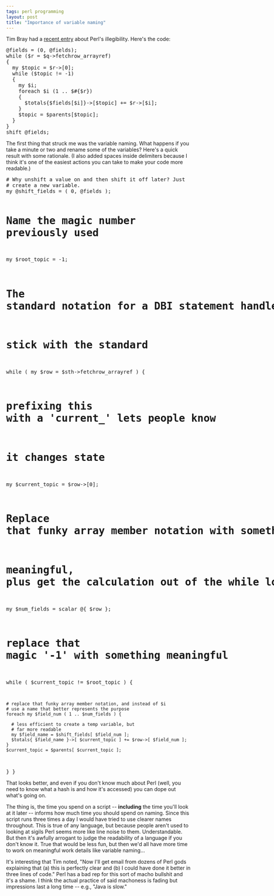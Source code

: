 ```yaml
---
tags: perl programming
layout: post
title: "Importance of variable naming"
---
```




Tim Bray had a <a href="http://www.tbray.org/ongoing/When/200x/2003/07/31/PerlAngst">recent entry</a> about Perl's illegibility. Here's the code:

<p><pre class="sourceCode">
@fields = (0, @fields);
while ($r = $q->fetchrow_arrayref)
{
  my $topic = $r->[0];
  while ($topic != -1)
  {
    my $i;
    foreach $i (1 .. $#{$r})
    {
      $totals{$fields[$i]}->[$topic] += $r->[$i];
    }
    $topic = $parents[$topic];
  }
}
shift @fields;
</pre>

<p>The first thing that struck me was the variable naming. What happens if you take a minute or two and rename some of the variables? Here's a quick 
  result with some rationale. (I also added spaces inside delimiters because I think it's one of the easiest actions you can take to make your code 
more readable.)</p>
<pre class="sourceCode">
# Why unshift a value on and then shift it off later? Just
# create a new variable.
my @shift_fields = ( 0, @fields );
  
# Name the magic number previously used
my $root_topic = -1;
  
# The standard notation for a DBI statement handle is $sth, 
# stick with the standard
while ( my $row = $sth->fetchrow_arrayref ) {
  # prefixing this with a 'current_' lets people know
  # it changes state
  my $current_topic = $row->[0];
  
  # Replace that funky array member notation with something 
  # meaningful, plus get the calculation out of the while loop
  my $num_fields = scalar @{ $row };
  
  # replace that magic '-1' with something meaningful
  while ( $current_topic != $root_topic ) {
  
    # replace that funky array member notation, and instead of $i
    # use a name that better represents the purpose
    foreach my $field_num ( 1 .. $num_fields ) {
  
      # less efficient to create a temp variable, but
      # far more readable
      my $field_name = $shift_fields[ $field_num ];
      $totals{ $field_name }->[ $current_topic ] += $row->[ $field_num ];
    }
    $current_topic = $parents[ $current_topic ];
  }
}
</pre>

<p>That looks better, and even if you don't know much about Perl (well, you need to know what a hash is and how it's accessed) you can dope out what's going on.</p>

<p>The thing is, the time you spend on a script -- <b>including</b> the time you'll look at it later -- informs how much time you should spend on naming. Since this script runs three times a day I would have tried to use clearer names throughout. This is true of any language, but because people aren't used to looking at sigils Perl seems more like line noise to them. Understandable. But then it's awfully arrogant to judge the readability of a language if you don't know it.   True that would be less fun, but then we'd all have more time to work on meaningful work details like variable naming...</p>

<p>It's interesting that Tim noted, "Now I'll get email from dozens of Perl gods explaining that (a) this is perfectly clear and (b) I could have done it better in three lines of code." Perl has a bad rep for this sort of macho bullshit and it's a shame. I think the actual practice of said machoness is fading but impressions last a long time -- e.g., "Java is slow."</p>



